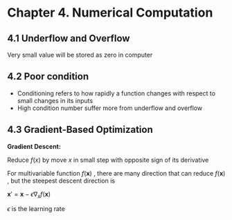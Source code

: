 # Chapter 4. Numerical Computation

## 4.1 Underflow and Overflow 

Very small value will be stored as zero in computer



## 4.2 Poor condition 

* Conditioning refers to how rapidly a function changes with respect to small changes in its inputs
* High condition number suffer more from underflow and overflow 



## 4.3 Gradient-Based Optimization 

**Gradient Descent:**

Reduce $f(x)$ by move $x$ in small step with opposite sign of its derivative 

For multivariable function $f(\mathbf{x})$ , there are many direction that can reduce $f(\mathbf{x})$ , but the steepest descent direction is  

$\mathbf{x}' = \mathbf{x} - \epsilon \nabla_x f(\mathbf{x})$

$\epsilon$ is the learning rate 



